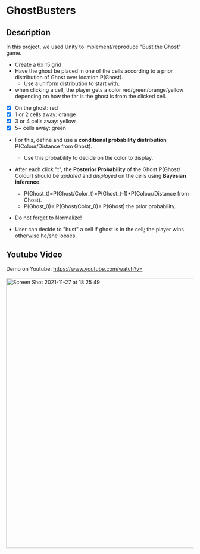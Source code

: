 # GhostBusters

## Description
In this project, we used Unity to implement/reproduce  "Bust the Ghost" game. <br />
* Create a 6x 15 grid <br />
* Have the ghost be placed in one of the cells according to a prior distribution of Ghost over location P(Ghost). <br />
    * Use a uniform distribution to start with. <br />
* when clicking  a cell, the player gets a color red/green/orange/yellow depending on how the far is the ghost is from the clicked cell. <br />

- [x] On the ghost: red <br />
- [x] 1 or 2 cells away: orange <br /> 
- [x] 3 or 4 cells away: yellow <br />
- [x] 5+ cells away: green <br />

* For this, define and use a **conditional probability distribution** P(Colour/Distance from Ghost). <br />
    * Use this probability to decide on the color to display. <br />
* After each click "t", the  **Posterior Probability** of the Ghost P(Ghost/ Colour) should be _updated_ and _displayed_ on the cells using **Bayesian inference**: <br />
    * P(Ghost_t)=P(Ghost/Color_t)=P(Ghost_t-1)*P(Colour/Distance from Ghost). <br />
    * P(Ghost_0)= P(Ghost/Color_0)= P(Ghost) the prior probability. <br />

* Do not forget to Normalize! <br />
* User can decide to "bust" a cell if ghost is in the cell; the player wins otherwise he/she looses. <br />


## Youtube Video
Demo on Youtube: https://www.youtube.com/watch?v= <br />
<br /><img width="724" alt="Screen Shot 2021-11-27 at 18 25 49" src="https://user-images.githubusercontent.com/49244138/143690985-943a88a9-6a71-4316-a36a-fb028b661dbb.png"> <br />
